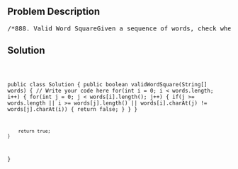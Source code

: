 <!--
<style>
  body { font-family: Arial, sans-serif; }
  .container { max-width: 100%; margin: 0 auto; padding: 10px; }
  .comment-block { max-width: 30%; background-color: #f9f9f9; padding: 10px; border-left: 5px solid #ccc; overflow-wrap: break-word; white-space: pre-wrap; }
  .code-block { background-color: #f4f4f4; padding: 10px; border: 1px solid #ddd; overflow-wrap: break-word; white-space: pre-wrap; }
</style>
-->

<div class='container'>
<h2>Problem Description</h2>
<div class='comment-block'>
<pre>
/*888. Valid Word SquareGiven a sequence of words, check whether it forms a valid word square.A sequence of words forms a valid word square if the k^th row and column read the exact same string,where 0 ≤ k < max(numRows, numColumns).ExampleGiven[  "abcd",  "bnrt",  "crmy",  "dtye"]return trueExplanation:The first row and first column both read "abcd".The second row and second column both read "bnrt".The third row and third column both read "crmy".The fourth row and fourth column both read "dtye".Therefore, it is a valid word square.Given[  "abcd",  "bnrt",  "crm",  "dt"]return trueExplanation:The first row and first column both read "abcd".The second row and second column both read "bnrt".The third row and third column both read "crm".The fourth row and fourth column both read "dt".Therefore, it is a valid word square.Given[  "ball",  "area",  "read",  "lady"]return falseExplanation:The third row reads "read" while the third column reads "lead".Therefore, it is NOT a valid word square.NoticeThe number of words given is at least 1 and does not exceed 500.Word length will be at least 1 and does not exceed 500.Each word contains only lowercase English alphabet a-z.*/    /**     * @param words: a list of string     * @return: a boolean     */</pre>
</div>

<h2>Solution</h2>
<div class='code-block'>
<pre><code class='language-java'>

public class Solution {
    public boolean validWordSquare(String[] words) {
        // Write your code here
        for(int i = 0; i < words.length; i++) {
            for(int j = 0; j < words[i].length(); j++) {
                if(j >= words.length || i >= words[j].length() || words[i].charAt(j) != words[j].charAt(i)) {
                    return false;
                }
            }
        }
        
        return true;
    }
}
</code></pre>
</div>
</div>

